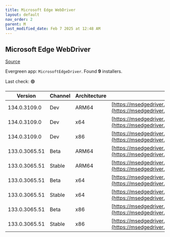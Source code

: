 ```yaml
---
title: Microsoft Edge WebDriver
layout: default
nav_order: 2
parent: M
last_modified_date: Feb 7 2025 at 12:48 AM
---
```


## Microsoft Edge WebDriver

[Source](https://www.microsoft.com/edge)

Evergreen app: `MicrosoftEdgeDriver`. Found **9** installers.

Last check: 🟢

| Version       | Channel | Architecture | URI                                                                                                                                            |
| ------------- | ------- | ------------ | ---------------------------------------------------------------------------------------------------------------------------------------------- |
| 134.0.3109.0  | Dev     | ARM64        | [https://msedgedriver.azureedge.net/134.0.3109.0/edgedriver_arm64.zip](https://msedgedriver.azureedge.net/134.0.3109.0/edgedriver_arm64.zip)   |
| 134.0.3109.0  | Dev     | x64          | [https://msedgedriver.azureedge.net/134.0.3109.0/edgedriver_win64.zip](https://msedgedriver.azureedge.net/134.0.3109.0/edgedriver_win64.zip)   |
| 134.0.3109.0  | Dev     | x86          | [https://msedgedriver.azureedge.net/134.0.3109.0/edgedriver_win32.zip](https://msedgedriver.azureedge.net/134.0.3109.0/edgedriver_win32.zip)   |
| 133.0.3065.51 | Beta    | ARM64        | [https://msedgedriver.azureedge.net/133.0.3065.51/edgedriver_arm64.zip](https://msedgedriver.azureedge.net/133.0.3065.51/edgedriver_arm64.zip) |
| 133.0.3065.51 | Stable  | ARM64        | [https://msedgedriver.azureedge.net/133.0.3065.51/edgedriver_arm64.zip](https://msedgedriver.azureedge.net/133.0.3065.51/edgedriver_arm64.zip) |
| 133.0.3065.51 | Beta    | x64          | [https://msedgedriver.azureedge.net/133.0.3065.51/edgedriver_win64.zip](https://msedgedriver.azureedge.net/133.0.3065.51/edgedriver_win64.zip) |
| 133.0.3065.51 | Stable  | x64          | [https://msedgedriver.azureedge.net/133.0.3065.51/edgedriver_win64.zip](https://msedgedriver.azureedge.net/133.0.3065.51/edgedriver_win64.zip) |
| 133.0.3065.51 | Beta    | x86          | [https://msedgedriver.azureedge.net/133.0.3065.51/edgedriver_win32.zip](https://msedgedriver.azureedge.net/133.0.3065.51/edgedriver_win32.zip) |
| 133.0.3065.51 | Stable  | x86          | [https://msedgedriver.azureedge.net/133.0.3065.51/edgedriver_win32.zip](https://msedgedriver.azureedge.net/133.0.3065.51/edgedriver_win32.zip) |
